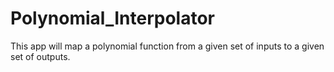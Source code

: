 # Polynomial_Interpolator
This app will map a polynomial function from a given set of inputs to a given set of outputs.
